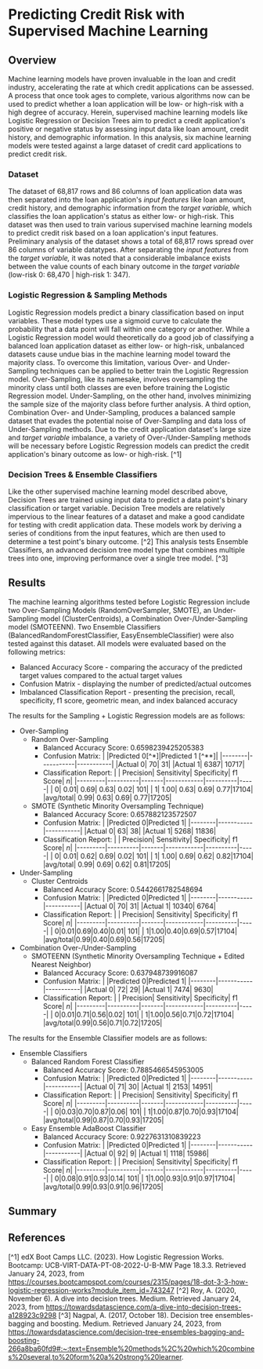 # Predicting Credit Risk with Supervised Machine Learning

## Overview

Machine learning models have proven invaluable in the loan and credit industry, accelerating the rate at which credit applications can be assessed. A process that once took ages to complete, various algorithms now can be used to predict whether a loan application will be low- or high-risk with a high degree of accuracy. Herein, supervised machine learning models like Logistic Regression or Decision Trees aim to predict a credit application's positive or negative status by assessing input data like loan amount, credit history, and demographic information. In this analysis, six machine learning models were tested against a large dataset of credit card applications to predict credit risk.

### Dataset

The dataset of 68,817 rows and 86 columns of loan application data was then separated into the loan application's *input features* like loan amount, credit history, and demographic information from the *target variable,* which classifies the loan application's status as either low- or high-risk. This dataset was then used to train various supervised machine learning models to predict credit risk based on a loan application's input features. Preliminary analysis of the dataset shows a total of 68,817 rows spread over 86 columns of variable datatypes. After separating the *input features* from the *target variable,* it was noted that a considerable imbalance exists between the value counts of each binary outcome in the *target variable* (low-risk 0: 68,470 | high-risk 1: 347).

### Logistic Regression & Sampling Methods

Logistic Regression models predict a binary classification based on input variables. These model types use a sigmoid curve to calculate the probability that a data point will fall within one category or another. While a Logistic Regression model would theoretically do a good job of classifying a balanced loan application dataset as either low- or high-risk, unbalanced datasets cause undue bias in the machine learning model toward the majority class. To overcome this limitation, various Over- and Under-Sampling techniques can be applied to better train the Logistic Regression model. Over-Sampling, like its namesake, involves oversampling the minority class until both classes are even before training the Logistic Regression model. Under-Sampling, on the other hand, involves minimizing the sample size of the majority class before further analysis. A third option, Combination Over- and Under-Sampling, produces a balanced sample dataset that evades the potential noise of Over-Sampling and data loss of Under-Sampling methods. Due to the credit application dataset's large size and *target variable* imbalance, a variety of Over-/Under-Sampling methods will be necessary before Logistic Regression models can predict the credit application's binary outcome as low- or high-risk. [^1]

### Decision Trees & Ensemble Classifiers

Like the other supervised machine learning model described above, Decision Trees are trained using input data to predict a data point's binary classification or target variable. Decision Tree models are relatively impervious to the linear features of a dataset and make a good candidate for testing with credit application data. These models work by deriving a series of conditions from the input features, which are then used to determine a test point's binary outcome. [^2] This analysis tests Ensemble Classifiers, an advanced decision tree model type that combines multiple trees into one, improving performance over a single tree model. [^3]

## Results

The machine learning algorithms tested before Logistic Regression include two Over-Sampling Models (RandomOverSampler, SMOTE), an Under-Sampling model (ClusterCentroids), a Combination Over-/Under-Sampling model (SMOTEENN). Two Ensemble Classifiers (BalancedRandomForestClassifier, EasyEnsembleClassifier) were also tested against this dataset. All models were evaluated based on the following metrics:

+ Balanced Accuracy Score - comparing the accuracy of the predicted target values compared to the actual target values
+ Confusion Matrix - displaying the number of predicted/actual outcomes
+ Imbalanced Classification Report - presenting the precision, recall, specificity, f1 score, geometric mean, and index balanced accuracy

The results for the Sampling + Logistic Regression models are as follows:

- Over-Sampling
    - Random Over-Sampling
        - Balanced Accuracy Score: 0.6598239425205383
        - Confusion Matrix:
            |        |Predicted 0[^*]|Predicted 1 [^**]|
            |--------|-----------|-----------|
            |Actual 0|         70|         31|
            |Actual 1|       6387|      10717|
        - Classification Report:
            |         | Precision| Sensitivity| Specificity|  f1 Score|   *n*|
            |---------|----------|-------|------------|----------|-----|
            |        0|      0.01|   0.69|        0.63|      0.02|  101|
            |        1|      1.00|   0.63|        0.69|      0.77|17104|
            |avg/total|      0.99|   0.63|        0.69|      0.77|17205|
    - SMOTE (Synthetic Minority Oversampling Technique)
        - Balanced Accuracy Score: 0.657882123572507
        - Confusion Matrix:
            |        |Predicted 0|Predicted 1|
            |--------|-----------|-----------|
            |Actual 0|         63|         38|
            |Actual 1|       5268|      11836|
        - Classification Report:
            |         | Precision| Sensitivity| Specificity|  f1 Score|   *n*|
            |---------|----------|-------|------------|----------|-----|
            |        0|      0.01|   0.62|        0.69|      0.02|  101|
            |        1|      1.00|   0.69|        0.62|      0.82|17104|
            |avg/total|      0.99|   0.69|        0.62|      0.81|17205|
- Under-Sampling
    - Cluster Centroids
        - Balanced Accuracy Score: 0.5442661782548694
        - Confusion Matrix:
            |        |Predicted 0|Predicted 1|
            |--------|-----------|-----------|
            |Actual 0|         70|         31|
            |Actual 1|      10340|       6764|
        - Classification Report:
            |         | Precision| Sensitivity| Specificity|  f1 Score|   *n*|
            |---------|----------|-------|------------|----------|-----|
            |        0|0.01|0.69|0.40|0.01|  101|
            |        1|1.00|0.40|0.69|0.57|17104|
            |avg/total|0.99|0.40|0.69|0.56|17205|
- Combination Over-/Under-Sampling
    - SMOTEENN (Synthetic Minority Oversampling Technique + Edited Nearest Neighbor)
        - Balanced Accuracy Score: 0.637948739916087
        - Confusion Matrix:
            |        |Predicted 0|Predicted 1|
            |--------|-----------|-----------|
            |Actual 0|         72|         29|
            |Actual 1|       7474|       9630|
        - Classification Report:
            |         | Precision| Sensitivity| Specificity|  f1 Score|   *n*|
            |---------|----------|-------|------------|----------|-----|
            |        0|0.01|0.71|0.56|0.02|  101|
            |        1|1.00|0.56|0.71|0.72|17104|
            |avg/total|0.99|0.56|0.71|0.72|17205|

The results for the Ensemble Classifier models are as follows:

- Ensemble Classifiers
    - Balanced Random Forest Classifier
        - Balanced Accuracy Score: 0.7885466545953005
        - Confusion Matrix:
            |        |Predicted 0|Predicted 1|
            |--------|-----------|-----------|
            |Actual 0|         71|         30|
            |Actual 1|       2153|      14951|
        - Classification Report:
            |         | Precision| Sensitivity| Specificity|  f1 Score|   *n*|
            |---------|----------|-------|------------|----------|-----|
            |        0|0.03|0.70|0.87|0.06|  101|
            |        1|1.00|0.87|0.70|0.93|17104|
            |avg/total|0.99|0.87|0.70|0.93|17205|
    - Easy Ensemble AdaBoost Classifier
        - Balanced Accuracy Score: 0.9227631310839223
        - Confusion Matrix:
            |        |Predicted 0|Predicted 1|
            |--------|-----------|-----------|
            |Actual 0|         92|          9|
            |Actual 1|       1118|      15986|
        - Classification Report:
            |         | Precision| Sensitivity| Specificity|  f1 Score|   *n*|
            |---------|----------|-------|------------|----------|-----|
            |        0|0.08|0.91|0.93|0.14|  101|
            |        1|1.00|0.93|0.91|0.97|17104|
            |avg/total|0.99|0.93|0.91|0.96|17205|





## Summary


## References
[^1] edX Boot Camps LLC. (2023). How Logistic Regression Works. Bootcamp: UCB-VIRT-DATA-PT-08-2022-U-B-MW Page 18.3.3. Retrieved January 24, 2023, from https://courses.bootcampspot.com/courses/2315/pages/18-dot-3-3-how-logistic-regression-works?module_item_id=743247 
[^2] Roy, A. (2020, November 6). A dive into decision trees. Medium. Retrieved January 24, 2023, from https://towardsdatascience.com/a-dive-into-decision-trees-a128923c9298 
[^3] Nagpal, A. (2017, October 18). Decision tree ensembles- bagging and boosting. Medium. Retrieved January 24, 2023, from https://towardsdatascience.com/decision-tree-ensembles-bagging-and-boosting-266a8ba60fd9#:~:text=Ensemble%20methods%2C%20which%20combines%20several,to%20form%20a%20strong%20learner. 